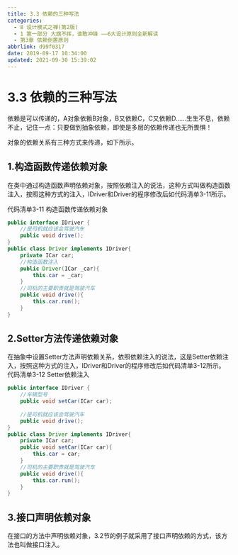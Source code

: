 ```yaml
---
title: 3.3 依赖的三种写法
categories:
  - 8 设计模式之禅(第2版)
  - 1 第一部分 大旗不挥，谁敢冲锋 ——6大设计原则全新解读
  - 第3章 依赖倒置原则
abbrlink: d99f0317
date: 2019-09-17 10:34:00
updated: 2021-09-30 15:39:02
---
```

# 3.3 依赖的三种写法 #
依赖是可以传递的，A对象依赖B对象，B又依赖C，C又依赖D……生生不息，依赖不止，记住一点：只要做到抽象依赖，即使是多层的依赖传递也无所畏惧！

对象的依赖关系有三种方式来传递，如下所示。
## 1.构造函数传递依赖对象
在类中通过构造函数声明依赖对象，按照依赖注入的说法，这种方式叫做构造函数注入，按照这种方式的注入，IDriver和Driver的程序修改后如代码清单3-11所示。

代码清单3-11 构造函数传递依赖对象
```java
public interface IDriver {
    //是司机就应该会驾驶汽车
    public void drive();
}
public class Driver implements IDriver{
    private ICar car;
    //构造函数注入
    public Driver(ICar _car){
        this.car = _car;
    }
    //司机的主要职责就是驾驶汽车
    public void drive(){
        this.car.run();
    }
}
```
## 2.Setter方法传递依赖对象
在抽象中设置Setter方法声明依赖关系，依照依赖注入的说法，这是Setter依赖注入，按照这种方式的注入，IDriver和Driver的程序修改后如代码清单3-12所示。
代码清单3-12 Setter依赖注入
```java
public interface IDriver {
    //车辆型号
    public void setCar(ICar car);
    
    //是司机就应该会驾驶汽车
    public void drive();
}
public class Driver implements IDriver{
    private ICar car;
    public void setCar(ICar car){
        this.car = car;
    }
    //司机的主要职责就是驾驶汽车
    public void drive(){
        this.car.run();
    }
}
```
## 3.接口声明依赖对象
在接口的方法中声明依赖对象，3.2节的例子就采用了接口声明依赖的方式，该方法也叫做接口注入。


